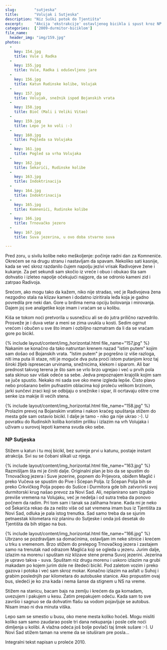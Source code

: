 ```yaml
---
slug:        "sutjeska"
title:       "Volujak i Sutjeska"
description: "Niz Suški potok do Tjentišta"
excerpt:     "Akcija 'ekstrakcije' ostavljenog bicikla i spust kroz NP Sutjeska do Tjentišta."
categories:  ['2009-durmitor-biciklom']
file_name:
  header_img: "img/159.jpg"
photos:
  -
    key: 154.jpg
    title: Vule i Radka
  -
    key: 155.jpg
    title: Vule, Radka i oduševljeno jare
  -
    key: 156.jpg
    title: Katun Rudinske kolibe, Volujak
  -
    key: 157.jpg
    title: Volujak, snežnik ispod Bojanskih vrata
  -
    key: 158.jpg
    title: Bioč (Mali i Veliki Vitao)
  -
    key: 159.jpg
    title: Lepo je ko voli :-)
  -
    key: 160.jpg
    title: Pogleda sa Volujaka
  -
    key: 161.jpg
    title: Pogled sa vrha Volujaka
  -
    key: 162.jpg
    title: Šekarići, Rudinske kolibe
  -
    key: 163.jpg
    title: Indoktrinacija
  -
    key: 164.jpg
    title: Indoktrinacija
  -
    key: 165.jpg
    title: Komnenići, Rudinske kolibe
  -
    key: 166.jpg
    title: Trnovačko jezero
  -
    key: 167.jpg
    title: Suva jezerina, u ovo doba stvarno suva

---
```


Pred zoru, u sivilu kolibe neko meškoljenje: počinje radni dan za Komneniće. Okrećem se na drugu stranu i nastavljam da 
spavam. Nekoliko sati kasnije, kada se već skroz razdanilo čujem napolju jezivi vrisak Radivojeve žene i kukanje. Za 
pet sekundi sam skočio iz vreće i obuo i obukao šta sam dohvatio i izleteo napolje očekujući najgore, da se odronio 
kameni zid i zatrpao Radivoja.

Srećom, ako mogu tako da kažem, niko nije stradao, već je Radivojeva žena nezgodno stala na klizav kamen i dodatno 
iziritirala leđa koja je gadno povredila pre neki dan. Gore u brdima nema opciju bolovanja i mirovanja. Dajem joj sve 
analgetike koje imam i vraćam se u kolibu.

Kiša se tokom noći pretvorila u susnežicu ali se do jutra prilično razvedrilo. Prosveže je i duva vetar a meni se zima 
uvukla u kosti. Sedim ogrnut vrećom i obučen u sve što imam i ozbiljno razmatram da li da se vraćam gore po bicikl.

{% include layout/content/img_horizontal.html file_name="157.jpg" %}
Nakanim se konačno da tako natruntan krenem nazad "istim putem" kojim sam došao od Bojanskih vrata. "Istim putem" je 
pogrešno iz više razloga, niti ima puta ili staze, niti je moguće dva puta proći istom putanjom kroz taj široki žljeb 
ispresecan urvinama, snežnicima, klekom i siparom. Ali bar prednost takvog terena je što sam se vrlo brzo ugrejao i već 
u prvih pola sata skinuo sav višak odeće sa sebe. Jedva prepoznajem krajolik kojim sam se juče spustio. Nekako mi sada 
sve oko mene izgleda lepše. Čisto plavo nebo prošarano belim pufnastim oblacima koji proleću velikom brzinom, jarki 
sunčevi zraci koji se odbijaju o snežnike i sipar, ili ocrtavaju oštre crne senke iza makije ili većih stena.

{% include layout/content/img_horizontal.html file_name="158.jpg" %}
Prolazim prevoj na Bojanskim vratima i nakon kraćeg spuštanja stižem do mesta gde sam ostavio bicikl. I dalje je tamo - 
niko ga nije ukrao :-). U povratku do Rudinskih koliba koristim priliku i izlazim na vrh Volujaka i uživam u surovoj 
lepoti kamena svuda oko sebe.

### NP Sutjeska 

Stižem u katun i tu moj bicikl, bez sumnje prvi u katunu, postaje instant atrakcija. Svi su se čobani slikali uz njega.

{% include layout/content/img_horizontal.html file_name="163.jpg" %}
Razmišljam šta mi je činiti dalje. Originalni plan je bio da se spustim do Trnovačkog jezera i Suve jezerine, popnem do 
Prijevora, obiđem Maglić i preko Vučeva se spustim do Pive i Šćepan Polja. Iz Šćepan Polja bih se preko Crkvičkog Polja 
popeo do Sušice i Durmitora gde bih zatvorivši svoj durmitorski krug našao prevoz za Novi Sad. Ali, neplanirano sam 
izgubio previše vremena na Volujaku, već je nedelja i od sutra treba da ponovo počnem da radim. Pri tom sam i tanak sa 
zalihama hrane. Kada mi je neko od Šekarića rekao da za nešto više od sat vremena imam bus iz Tjentišta za Novi Sad, 
odluka je pala istog trenutka. Sad samo treba da se sjurim petnaestak kilometara niz planinu do Sutjeske i onda još 
desetak do Tjentišta da bih stigao na bus.

{% include layout/content/img_horizontal.html file_name="166.jpg" %}
Ubrzano se pozdravljam sa domaćinima, ostavljam im neke sitnice i krećem u trku s vremenom. Brzo stižem do prelepog 
Trnovačkog jezera i zastajem samo na trenutak nad odrazom Maglića koji se ogleda u jezeru. Jurim dalje, izlazim na 
morenu i spuštam niz klizave stene prema Suvoj jezerini. Jezerina je upravo takva - suva. Spuštam niz drugu morenu i 
uskoro izlazim na grubi makadam po kojem jurim dole ne štedeći bicikl. Pod zaletom vozim i preko gazova i potoka i već 
sam skroz mokar. Konačno izlazim na asfalt u Suhoj i grabim poslednjih par kilometara do autobuske stanice. Ako 
propustim ovaj bus, sledeći je ko zna kada i nema šanse da stignem u NS na vreme.

Stižem na stanicu, bacam bajs na zemlju i krećem da ga komadam, uvezujem i pakujem u kesu. Zatim prepakujem odeću. Kada 
sam to sve završio i sagnuo se da dohvatim flašu sa vodom pojavljuje se autobus. Nisam imao ni dva minuta viška.

Lepo sam se smestio u busu, oko mene mesta koliko hoćeš. Mogu misliti koliko sam samo zaudarao posle tri dana nekupanja 
i posle cele noći dimljenja u kolibi. A vlažna odeća još bolje povlači taj šmek sušare :-). U Novi Sad stižem taman na 
vreme da se istuširam pre posla...

<span class="caption text-muted pull-right">Integralni tekst napisan u proleće 2010.</span>